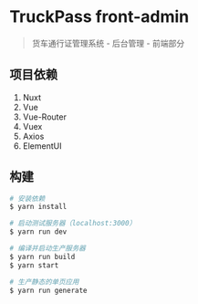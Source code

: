 # TruckPass front-admin

> 货车通行证管理系统 - 后台管理 - 前端部分

## 项目依赖
1. Nuxt
2. Vue
3. Vue-Router
4. Vuex
5. Axios
6. ElementUI

## 构建

``` bash
# 安装依赖
$ yarn install

# 启动测试服务器（localhost:3000）
$ yarn run dev

# 编译并启动生产服务器
$ yarn run build
$ yarn start

# 生产静态的单页应用
$ yarn run generate
```
